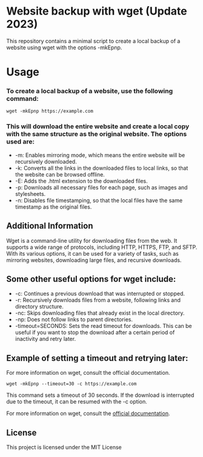 # Website backup with wget (Update 2023)
This repository contains a minimal script to create a local backup of a website using wget with the options -mkEpnp.

# Usage
### To create a local backup of a website, use the following command:

    wget -mkEpnp https://example.com
    
### This will download the entire website and create a local copy with the same structure as the original website. The options used are:

- -m: Enables mirroring mode, which means the entire website will be recursively downloaded.
- -k: Converts all the links in the downloaded files to local links, so that the website can be browsed offline.
- -E: Adds the .html extension to the downloaded files.
- -p: Downloads all necessary files for each page, such as images and stylesheets.
- -n: Disables file timestamping, so that the local files have the same timestamp as the original files.

## Additional Information
Wget is a command-line utility for downloading files from the web. It supports a wide range of protocols, including HTTP, HTTPS, FTP, and SFTP. With its various options, it can be used for a variety of tasks, such as mirroring websites, downloading large files, and recursive downloads.

## Some other useful options for wget include:

- -c: Continues a previous download that was interrupted or stopped.
- -r: Recursively downloads files from a website, following links and directory structure.
- -nc: Skips downloading files that already exist in the local directory.
- -np: Does not follow links to parent directories.
- -timeout=SECONDS: Sets the read timeout for downloads. This can be useful if you want to stop the download after a certain period of inactivity and retry later.

## Example of setting a timeout and retrying later:
For more information on wget, consult the official documentation.

    wget -mkEpnp --timeout=30 -c https://example.com
    
This command sets a timeout of 30 seconds. If the download is interrupted due to the timeout, it can be resumed with the -c option.

For more information on wget, consult the [official documentation](https://www.gnu.org/software/wget/).

## License
This project is licensed under the MIT License 
